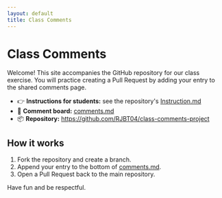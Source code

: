 ```yaml
---
layout: default
title: Class Comments
---
```


# Class Comments

Welcome! This site accompanies the GitHub repository for our class exercise. You will practice creating a Pull Request by adding your entry to the shared comments page.

- 👉 **Instructions for students:** see the repository's [Instruction.md](https://github.com/RJBT04/class-comments-project/blob/main/Instruction.md)
- 💬 **Comment board:** [comments.md](/class-comments-project/comments)
- 📦 **Repository:** https://github.com/RJBT04/class-comments-project

## How it works
1. Fork the repository and create a branch.
2. Append your entry to the bottom of [comments.md](/class-comments-project/comments).
3. Open a Pull Request back to the main repository.

Have fun and be respectful.
